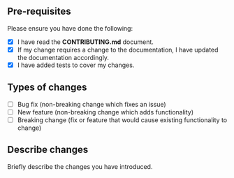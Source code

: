 ## Pre-requisites
Please ensure you have done the following:
- [x] I have read the **CONTRIBUTING.md** document.
- [x] If my change requires a change to the documentation, I have updated the documentation accordingly.
- [x] I have added tests to cover my changes.

## Types of changes
<!--- What types of changes does your code introduce? Put an `x` in all the boxes that apply: -->
- [ ] Bug fix (non-breaking change which fixes an issue)
- [ ] New feature (non-breaking change which adds functionality)
- [ ] Breaking change (fix or feature that would cause existing functionality to change)

## Describe changes
Briefly describe the changes you have introduced.
